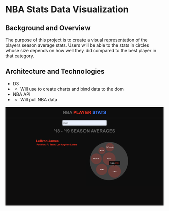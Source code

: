 # NBA Stats Data Visualization

## Background and Overview

The purpose of this project is to create a visual representation of the players season average stats. Users will be able to the stats in circles whose size depends on how well they did compared to the best player in that category.

## Architecture and Technologies

- D3
- - Will use to create charts and bind data to the dom
- NBA API
- - Will pull NBA data

![NBAStats](/nbastats.png)
